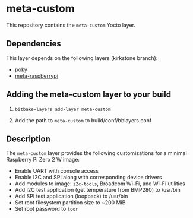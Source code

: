 # meta-custom

This repository contains the `meta-custom` Yocto layer.

## Dependencies

This layer depends on the following layers (kirkstone branch):

- [poky](https://github.com/yoctoproject/poky)
- [meta-raspberrypi](https://github.com/agherzan/meta-raspberrypi)

## Adding the meta-custom layer to your build

1. `bitbake-layers add-layer meta-custom`

2. Add the path to `meta-custom` to build/conf/bblayers.conf

## Description

The `meta-custom` layer provides the following customizations for a minimal Raspberry Pi Zero 2 W image:

- Enable UART with console access
- Enable I2C and SPI along with corresponding device drivers
- Add modules to image: `i2c-tools`, Broadcom Wi-Fi, and Wi-Fi utilities
- Add I2C test application (get temperature from BMP280) to /usr/bin
- Add SPI test application (loopback) to /usr/bin
- Set root filesystem partition size to ~200 MiB
- Set root password to `toor`
